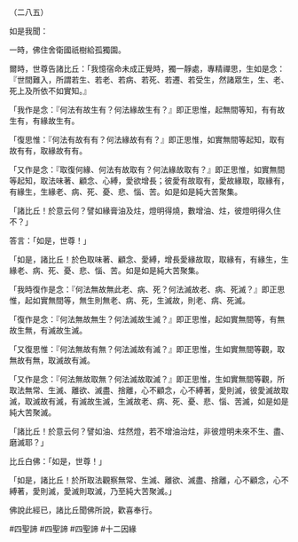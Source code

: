 （二八五）

如是我聞：

一時，佛住舍衛國祇樹給孤獨園。

爾時，世尊告諸比丘：「我憶宿命未成正覺時，獨一靜處，專精禪思，生如是念：『世間難入，所謂若生、若老、若病、若死、若遷、若受生，然諸眾生，生、老、死上及所依不如實知。』

「我作是念：『何法有故生有？何法緣故生有？』即正思惟，起無間等知，有有故生有，有緣故生有。

「復思惟：『何法有故有有？何法緣故有有？』即正思惟，如實無間等起知，取有故有有，取緣故有有。

「又作是念：『取復何緣、何法有故取有？何法緣故取有？』即正思惟，如實無間等起知，取法味著、顧念、心縛，愛欲增長；彼愛有故取有，愛故緣取，取緣有，有緣生，生緣老、病、死、憂、悲、惱、苦。如是如是純大苦聚集。

「諸比丘！於意云何？譬如緣膏油及炷，燈明得燒，數增油、炷，彼燈明得久住不？」

答言：「如是，世尊！」

「如是，諸比丘！於色取味著、顧念、愛縛，增長愛緣故取，取緣有，有緣生，生緣老、病、死、憂、悲、惱、苦。如是如是純大苦聚集。

「我時復作是念：『何法無故無此老、病、死？何法滅故老、病、死滅？』即正思惟，起如實無間等，無生則無老、病、死，生滅故，則老、病、死滅。

「復作是念：『何法無故無生？何法滅故生滅？』即正思惟，起如實無間等，有無故生無，有滅故生滅。

「又復思惟：『何法無故有無？何法滅故有滅？』即正思惟，生如實無間等觀，取無故有無，取滅故有滅。

「又作是念：『何法無故取無？何法滅故取滅？』即正思惟，生如實無間等觀，所取法無常、生滅、離欲、滅盡、捨離，心不顧念，心不縛著，愛則滅，彼愛滅故取滅，取滅故有滅，有滅故生滅，生滅故老、病、死、憂、悲、惱、苦滅，如是如是純大苦聚滅。

「諸比丘！於意云何？譬如油、炷然燈，若不增油治炷，非彼燈明未來不生、盡、磨滅耶？」

比丘白佛：「如是，世尊！」

「如是，諸比丘！於所取法觀察無常、生滅、離欲、滅盡、捨離，心不顧念，心不縛著，愛則滅，愛滅則取滅，乃至純大苦聚滅。」

佛說此經已，諸比丘聞佛所說，歡喜奉行。



#四聖諦
#四聖諦
#四聖諦
#十二因緣
